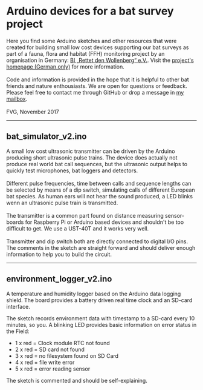 # Arduino devices for a bat survey project

Here you find some Arduino sketches and other resources that were created for building small low cost devices supporting our bat surveys as part of a fauna, flora and habitat (FFH) monitoring project by an organisation in Germany: <a href="http://bi-wollenberg.org" target="_blank"> BI&nbsp;„Rettet&nbsp;den&nbsp;Wollenberg“&nbsp;e.V.</a>. Visit the [project's homepage (German only)](http://ffh-monitor.org) for more information.<br>
<br>
Code and information is provided in the hope that it is helpful to other bat friends and nature enthousiasts. We are open for questions or feedback. Please feel free to contact me through GitHub or drop a message in <a href=mailto:ffhmonitor@gmail.com>my mailbox</a>.<br>
<br>
FVG, November 2017
<hr>

## bat_simulator_v2.ino

A small low cost ultrasonic transmitter can be driven by the Arduino producing short ultrasonic pulse trains. The device does actually not produce real world bat call sequences, but the ultrasonic output helps to quickly test microphones, bat loggers and detectors.<br>
<br>
Different pulse frequencies, time between calls and sequence lengths can be selected by means of a dip switch, simulating calls of different European bat species. As human ears will not hear the sound produced, a LED blinks wenn an ultrasonic pulse train is transmitted.<br>
<br>
The transmitter is a common part found on distance measuring sensor-boards for Raspberry Pi or Arduino based devices and shouldn't be too difficult to get. We use a UST-40T and it works very well.<br>
<br>
Transmitter and dip switch both are directly connected to digital I/O pins. The comments in the sketch are straight forward and should deliver enough information to help you to build the circuit.
<hr>

## environment_logger_v2.ino

A temperature and humidity logger based on the Arduino data logging shield. The board provides a battery driven real time clock and an SD-card interface. 

The sketch records environment data with timestamp to a SD-card every 10 minutes, so you. A blinking LED provides basic information on error status in the Field:
 
 - 1 x red = Clock module RTC not found 
 - 2 x red = SD card not found
 - 3 x red = no filesystem found on SD Card
 - 4 x red = file write error
 - 5 x red = error reading sensor
 
 The sketch is commented and should be self-explaining.



